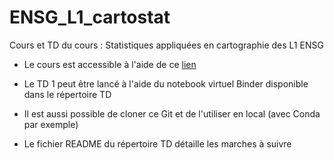 # ENSG_L1_cartostat
Cours et TD du cours : Statistiques appliquées en cartographie des L1 ENSG

- Le cours est accessible à l'aide de ce <a href="https://rawcdn.githack.com/fbxyz/ENSG_L1_cartostat/927d634370317ba55de452fcdddb5eec4831113f/cours/L1_stat.slides.html" target="_blank">lien</a>

- Le TD 1 peut être lancé à l'aide du notebook virtuel Binder disponible dans le répertoire TD
- Il est aussi possible de cloner ce Git et de l'utiliser en local (avec Conda par exemple)
- Le fichier README du répertoire TD détaille les marches à suivre
